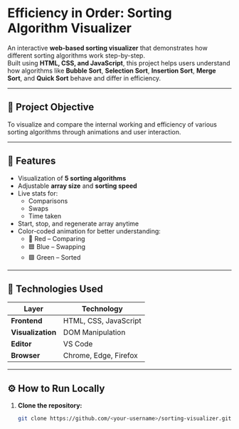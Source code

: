 # Efficiency in Order: Sorting Algorithm Visualizer

An interactive **web-based sorting visualizer** that demonstrates how different sorting algorithms work step-by-step.  
Built using **HTML, CSS, and JavaScript**, this project helps users understand how algorithms like **Bubble Sort**, **Selection Sort**, **Insertion Sort**, **Merge Sort**, and **Quick Sort** behave and differ in efficiency.

---

## 🧠 Project Objective
To visualize and compare the internal working and efficiency of various sorting algorithms through animations and user interaction.

---

## 🎯 Features
- Visualization of **5 sorting algorithms**
- Adjustable **array size** and **sorting speed**
- Live stats for:
  - Comparisons  
  - Swaps  
  - Time taken  
- Start, stop, and regenerate array anytime
- Color-coded animation for better understanding:
  - 🔴 Red – Comparing  
  - 🟦 Blue – Swapping  
  - 🟩 Green – Sorted  

---

## 🧩 Technologies Used
| Layer | Technology |
|-------|-------------|
| **Frontend** | HTML, CSS, JavaScript |
| **Visualization** | DOM Manipulation |
| **Editor** | VS Code |
| **Browser** | Chrome, Edge, Firefox |

---

## ⚙️ How to Run Locally
1. **Clone the repository:**
   ```bash
   git clone https://github.com/<your-username>/sorting-visualizer.git
